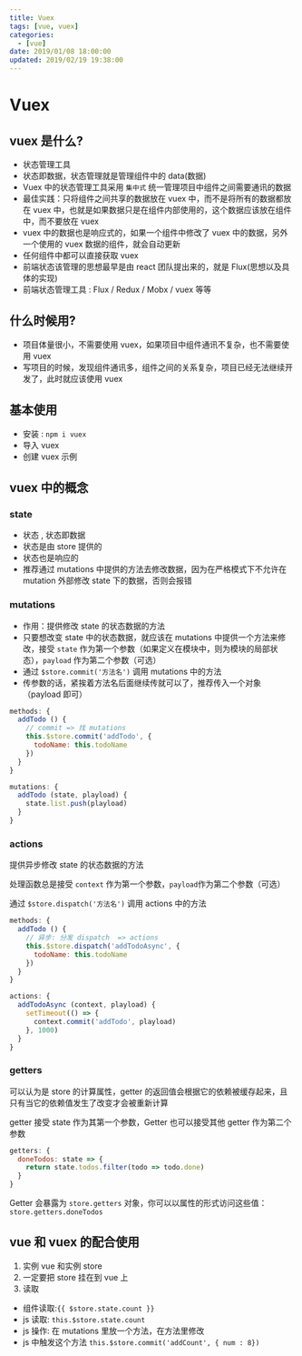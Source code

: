```yaml
---
title: Vuex
tags: [vue, vuex]
categories:
  - [vue]
date: 2019/01/08 18:00:00
updated: 2019/02/19 19:38:00
---
```


# Vuex

## vuex 是什么?

- 状态管理工具
- 状态即数据，状态管理就是管理组件中的 data(数据)
- Vuex 中的状态管理工具采用 `集中式` 统一管理项目中组件之间需要通讯的数据
- 最佳实践：只将组件之间共享的数据放在 vuex 中，而不是将所有的数据都放在 vuex 中，也就是如果数据只是在组件内部使用的，这个数据应该放在组件中，而不要放在 vuex
- vuex 中的数据也是响应式的，如果一个组件中修改了 vuex 中的数据，另外一个使用的 vuex 数据的组件，就会自动更新
- 任何组件中都可以直接获取 vuex
- 前端状态该管理的思想最早是由 react 团队提出来的，就是 Flux(思想以及具体的实现)
- 前端状态管理工具 : Flux / Redux / Mobx / vuex 等等

## 什么时候用?

- 项目体量很小，不需要使用 vuex，如果项目中组件通讯不复杂，也不需要使用 vuex
- 写项目的时候，发现组件通讯多，组件之间的关系复杂，项目已经无法继续开发了，此时就应该使用 vuex

## 基本使用

- 安装 : `npm i vuex`
- 导入 vuex
- 创建 vuex 示例

## vuex 中的概念

### state

- 状态 , 状态即数据
- 状态是由 store 提供的
- 状态也是响应的
- 推荐通过 mutations 中提供的方法去修改数据，因为在严格模式下不允许在 mutation 外部修改 state 下的数据，否则会报错

### mutations

- 作用：提供修改 state 的状态数据的方法
- 只要想改变 state 中的状态数据，就应该在 mutations 中提供一个方法来修改，接受 `state` 作为第一个参数（如果定义在模块中，则为模块的局部状态），`payload` 作为第二个参数（可选）
- 通过 `$store.commit('方法名')` 调用 mutations 中的方法
- 传参数的话，紧挨着方法名后面继续传就可以了，推荐传入一个对象（payload 即可）

```javascript
methods: {
  addTodo () {
    // commit => 找 mutations
    this.$store.commit('addTodo', {
      todoName: this.todoName
    })
  }
}
```

```javascript
mutations: {
  addTodo (state, playload) {
    state.list.push(playload)
  }
}
```

### actions

提供异步修改 state 的状态数据的方法

处理函数总是接受 `context` 作为第一个参数，`payload`作为第二个参数（可选）

通过 `$store.dispatch('方法名')` 调用 actions 中的方法

```javascript
methods: {
  addTodo () {
    // 异步: 分发 dispatch  => actions
    this.$store.dispatch('addTodoAsync', {
      todoName: this.todoName
    })
  }
}
```

```javascript
actions: {
  addTodoAsync (context, playload) {
    setTimeout(() => {
      context.commit('addTodo', playload)
    }, 1000)
  }
}
```

### getters

可以认为是 store 的计算属性，getter 的返回值会根据它的依赖被缓存起来，且只有当它的依赖值发生了改变才会被重新计算

getter 接受 state 作为其第一个参数，Getter 也可以接受其他 getter 作为第二个参数

```javascript
getters: {
  doneTodos: state => {
    return state.todos.filter(todo => todo.done)
  }
}
```

Getter 会暴露为 `store.getters` 对象，你可以以属性的形式访问这些值：`store.getters.doneTodos`

## vue 和 vuex 的配合使用

1. 实例 vue 和实例 store
2. 一定要把 store 挂在到 vue 上
3. 读取

- 组件读取:`{{ $store.state.count }}`
- js 读取: `this.$store.state.count`
- js 操作: 在 mutations 里放一个方法，在方法里修改
- js 中触发这个方法 `this.​$store.commit('addCount', { num : 8})`
